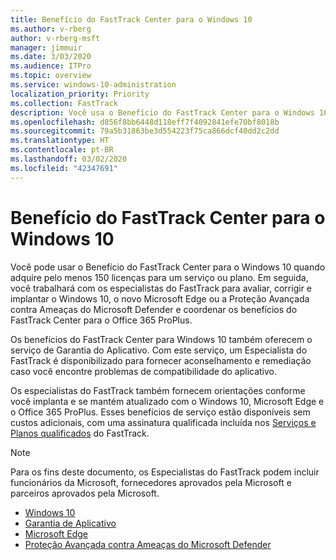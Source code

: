 ```yaml
---
title: Benefício do FastTrack Center para o Windows 10
ms.author: v-rberg
author: v-rberg-msft
manager: jimmuir
ms.date: 3/03/2020
ms.audience: ITPro
ms.topic: overview
ms.service: windows-10-administration
localization_priority: Priority
ms.collection: FastTrack
description: Você usa o Benefício do FastTrack Center para o Windows 10 quando adquire *pelo menos* 150 licenças para um serviço ou plano.
ms.openlocfilehash: d856f8bb6448d118eff7f4092841efe70bf8018b
ms.sourcegitcommit: 79a5b31863be3d554223f75ca866dcf40dd2c2dd
ms.translationtype: HT
ms.contentlocale: pt-BR
ms.lasthandoff: 03/02/2020
ms.locfileid: "42347691"
---
```

# <a name="fasttrack-center-benefit-for-windows-10"></a>Benefício do FastTrack Center para o Windows 10

Você pode usar o Benefício do FastTrack Center para o Windows 10 quando adquire pelo menos 150 licenças para um serviço ou plano. Em seguida, você trabalhará com os especialistas do FastTrack para avaliar, corrigir e implantar o Windows 10, o novo Microsoft Edge ou a Proteção Avançada contra Ameaças do Microsoft Defender e coordenar os benefícios do FastTrack Center para o Office 365 ProPlus. 

Os benefícios do FastTrack Center para Windows 10 também oferecem o serviço de Garantia do Aplicativo. Com este serviço, um Especialista do FastTrack é disponibilizado para fornecer aconselhamento e remediação caso você encontre problemas de compatibilidade do aplicativo. 

Os especialistas do FastTrack também fornecem orientações conforme você implanta e se mantém atualizado com o Windows 10, Microsoft Edge e o Office 365 ProPlus. Esses benefícios de serviço estão disponíveis sem custos adicionais, com uma assinatura qualificada incluída nos [Serviços e Planos qualificados](M365-eligible-services-and-plans.md) do FastTrack.
  
> [!NOTE]
> Para os fins deste documento, os Especialistas do FastTrack podem incluir funcionários da Microsoft, fornecedores aprovados pela Microsoft e parceiros aprovados pela Microsoft. 
    
- [Windows 10](Win-10-windows-10.md)
- [Garantia de Aplicativo](Win-10-app-assure.md)
- [Microsoft Edge](Win-10-microsoft-edge.md)
- [Proteção Avançada contra Ameaças do Microsoft Defender](Win-10-microsoft-defender-atp.md)
  

  

 